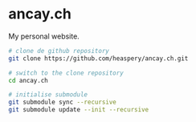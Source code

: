 # ancay.ch
My personal website.

```sh
# clone de github repository
git clone https://github.com/heaspery/ancay.ch.git

# switch to the clone repository
cd ancay.ch

# initialise submodule 
git submodule sync --recursive
git submodule update --init --recursive
```
